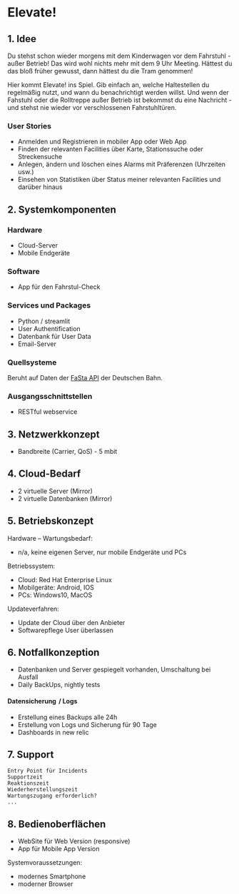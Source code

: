 # Elevate!

## 1. Idee
Du stehst schon wieder morgens mit dem Kinderwagen vor dem Fahrstuhl - außer Betrieb! Das wird wohl nichts mehr mit dem 9 Uhr Meeting. Hättest du das bloß früher gewusst, dann hättest du die Tram genommen! 

Hier kommt Elevate! ins Spiel. Gib einfach an, welche Haltestellen du regelmäßig nutzt, und wann du benachrichtigt werden willst. Und wenn der Fahstuhl oder die Rolltreppe außer Betrieb ist bekommst du eine Nachricht - und stehst nie wieder vor verschlossenen Fahrstuhltüren. 

### User Stories
- Anmelden und Registrieren in mobiler App oder Web App
- Finden der relevanten Facilities über Karte, Stationssuche oder Streckensuche
- Anlegen, ändern und löschen eines Alarms mit Präferenzen (Uhrzeiten usw.)
- Einsehen von Statistiken über Status meiner relevanten Facilities und darüber hinaus


## 2. Systemkomponenten
### Hardware
- Cloud-Server
- Mobile Endgeräte

### Software
- App für den Fahrstul-Check

### Services und Packages
- Python / streamlit
- User Authentification 
- Datenbank für User Data
- Email-Server

### Quellsysteme
Beruht auf Daten der [FaSta API](https://developers.deutschebahn.com/db-api-marketplace/apis/product/fasta) der Deutschen Bahn.

### Ausgangsschnittstellen
- RESTful webservice

## 3. Netzwerkkonzept
- Bandbreite (Carrier, QoS) -  5 mbit

## 4. Cloud-Bedarf
- 2 virtuelle Server (Mirror)
- 2 virtuelle Datenbanken (Mirror)

## 5. Betriebskonzept
Hardware – Wartungsbedarf:
- n/a, keine eigenen Server, nur mobile Endgeräte und PCs

Betriebssystem: 
- Cloud: Red Hat Enterprise Linux
- Mobilgeräte: Android, IOS
- PCs: Windows10, MacOS

Updateverfahren:
- Update der Cloud über den Anbieter
- Softwarepflege User überlassen

## 6. Notfallkonzeption
- Datenbanken und Server gespiegelt vorhanden, Umschaltung bei Ausfall
- Daily BackUps, nightly tests

#### Datensicherung  / Logs 
- Erstellung eines Backups alle 24h
- Erstellung von Logs und Sicherung für 90 Tage
- Dashboards in new relic

## 7. Support
```
Entry Point für Incidents  
Supportzeit  
Reaktionszeit  
Wiederherstellungszeit  
Wartungszugang erforderlich?  
...
```

## 8. Bedienoberflächen
- WebSite für Web Version (responsive)
- App für Mobile App Version

Systemvoraussetzungen:
- modernes Smartphone
- moderner Browser
